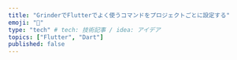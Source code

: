 ```yaml
---
title: "GrinderでFlutterでよく使うコマンドをプロジェクトごとに設定する"
emoji: "🐙"
type: "tech" # tech: 技術記事 / idea: アイデア
topics: ["Flutter", "Dart"]
published: false
---
```

